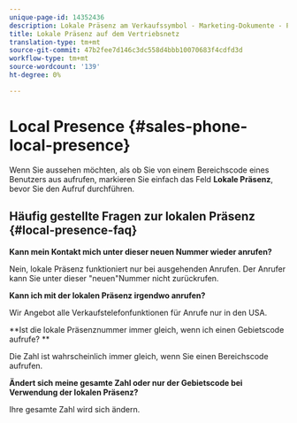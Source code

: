```yaml
---
unique-page-id: 14352436
description: Lokale Präsenz am Verkaufssymbol - Marketing-Dokumente - Produktdokumentation
title: Lokale Präsenz auf dem Vertriebsnetz
translation-type: tm+mt
source-git-commit: 47b2fee7d146c3dc558d4bbb10070683f4cdfd3d
workflow-type: tm+mt
source-wordcount: '139'
ht-degree: 0%

---
```



# Local Presence {#sales-phone-local-presence}

Wenn Sie aussehen möchten, als ob Sie von einem Bereichscode eines Benutzers aus aufrufen, markieren Sie einfach das Feld **Lokale Präsenz**, bevor Sie den Aufruf durchführen.

## Häufig gestellte Fragen zur lokalen Präsenz {#local-presence-faq}

**Kann mein Kontakt mich unter dieser neuen Nummer wieder anrufen?**

Nein, lokale Präsenz funktioniert nur bei ausgehenden Anrufen. Der Anrufer kann Sie unter dieser &quot;neuen&quot;Nummer nicht zurückrufen.

**Kann ich mit der lokalen Präsenz irgendwo anrufen?**

Wir Angebot alle Verkaufstelefonfunktionen für Anrufe nur in den USA.

**Ist die lokale Präsenznummer immer gleich, wenn ich einen Gebietscode aufrufe? **

Die Zahl ist wahrscheinlich immer gleich, wenn Sie einen Bereichscode aufrufen.

**Ändert sich meine gesamte Zahl oder nur der Gebietscode bei Verwendung der lokalen Präsenz?**

Ihre gesamte Zahl wird sich ändern.
